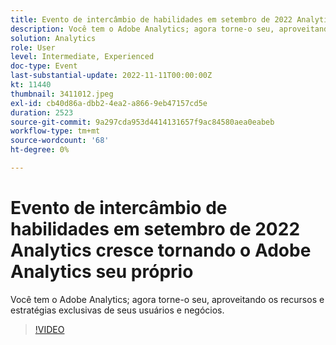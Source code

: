 ```yaml
---
title: Evento de intercâmbio de habilidades em setembro de 2022 Analytics cresce tornando o Adobe Analytics seu próprio
description: Você tem o Adobe Analytics; agora torne-o seu, aproveitando os recursos e estratégias exclusivas de seus usuários e negócios.
solution: Analytics
role: User
level: Intermediate, Experienced
doc-type: Event
last-substantial-update: 2022-11-11T00:00:00Z
kt: 11440
thumbnail: 3411012.jpeg
exl-id: cb40d86a-dbb2-4ea2-a866-9eb47157cd5e
duration: 2523
source-git-commit: 9a297cda953d4414131657f9ac84580aea0eabeb
workflow-type: tm+mt
source-wordcount: '68'
ht-degree: 0%

---
```


# Evento de intercâmbio de habilidades em setembro de 2022 Analytics cresce tornando o Adobe Analytics seu próprio

Você tem o Adobe Analytics; agora torne-o seu, aproveitando os recursos e estratégias exclusivas de seus usuários e negócios.

>[!VIDEO](https://video.tv.adobe.com/v/3411012/?quality=12&learn=on)
